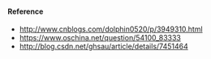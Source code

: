 #### Reference
  * http://www.cnblogs.com/dolphin0520/p/3949310.html
  * https://www.oschina.net/question/54100_83333
  * http://blog.csdn.net/ghsau/article/details/7451464
